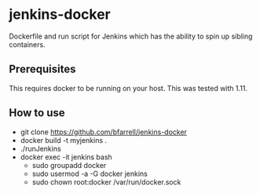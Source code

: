 # jenkins-docker
Dockerfile and run script for Jenkins which has the ability to spin up sibling containers.

## Prerequisites
This requires docker to be running on your host.  This was tested with 1.11.

## How to use
* git clone https://github.com/bfarrell/jenkins-docker
* docker build -t myjenkins .
* ./runJenkins
* docker exec -it jenkins bash
  * sudo groupadd docker
  * sudo usermod -a -G docker jenkins
  * sudo chown root:docker /var/run/docker.sock
